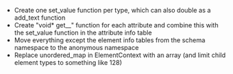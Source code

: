 

* Create one set_value function per type, which can also double as a add_text function
* Create "void* get_<element>_<attribute>" function for each attribute and combine this with the set_value function in the attribute info table
* Move everything except the element info tables from the schema namespace to the anonymous namespace 
* Replace unordered_map in ElementContext with an array (and limit child element types to something like 128)